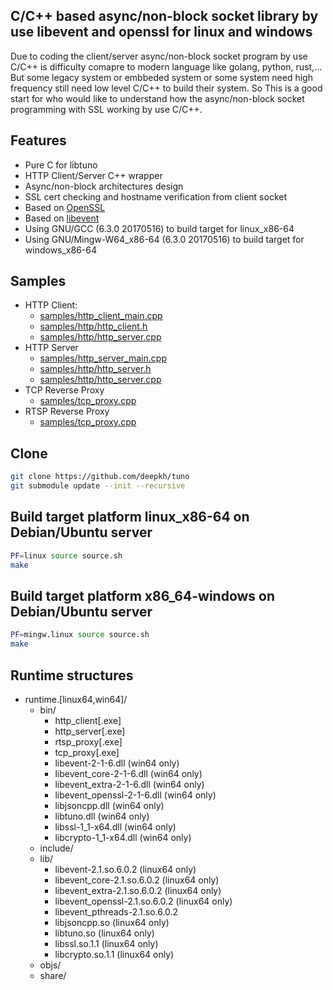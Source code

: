 ## C/C++ based async/non-block socket library by use libevent and openssl for linux and windows

Due to coding the client/server async/non-block socket program by use C/C++ is difficulty comapre to modern language like golang, python, rust,... But some legacy system or embbeded system or some system need high frequency still need low level C/C++ to build their system. So This is a good start for who would like to understand how the async/non-block socket programming with SSL working by use C/C++.


## Features

* Pure C for libtuno 
* HTTP Client/Server C++ wrapper 
* Async/non-block architectures design
* SSL cert checking and hostname verification from client socket
* Based on [OpenSSL](https://www.openssl.org/)  
* Based on [libevent](https://libevent.org/)  
* Using GNU/GCC (6.3.0 20170516) to build target for linux_x86-64 
* Using GNU/Mingw-W64_x86-64 (6.3.0 20170516) to build target for windows_x86-64

## Samples 

* HTTP Client:
	* [samples/http_client_main.cpp](samples/http_server_main.cpp)
	* [samples/http/http_client.h](samples/http/http_server.h)
	* [samples/http/http_server.cpp](samples/http/http_server.cpp)
* HTTP Server
	* [samples/http_server_main.cpp](samples/http_server_main.cpp)
	* [samples/http/http_server.h](samples/http/http_server.h)
	* [samples/http/http_server.cpp](samples/http/http_server.cpp)
* TCP Reverse Proxy
	*  [samples/tcp_proxy.cpp](samples/tcp_proxy.cpp)
* RTSP Reverse Proxy 
	* [samples/tcp_proxy.cpp](samples/rtsp_proxy.cpp)

## Clone

```bash
git clone https://github.com/deepkh/tuno
git submodule update --init --recursive
```

## Build target platform linux_x86-64 on Debian/Ubuntu server

```bash
PF=linux source source.sh
make
```

## Build target platform x86_64-windows on Debian/Ubuntu server

```bash
PF=mingw.linux source source.sh
make
```

## Runtime structures

* runtime.[linux64,win64]/
  * bin/
    * http_client[.exe]
    * http_server[.exe]
    * rtsp_proxy[.exe]
    * tcp_proxy[.exe]
    * libevent-2-1-6.dll (win64 only)
    * libevent_core-2-1-6.dll (win64 only)
    * libevent_extra-2-1-6.dll (win64 only)
    * libevent_openssl-2-1-6.dll (win64 only)
    * libjsoncpp.dll (win64 only)
    * libtuno.dll (win64 only)
    * libssl-1_1-x64.dll (win64 only)
    * libcrypto-1_1-x64.dll (win64 only)
  * include/
  * lib/
    * libevent-2.1.so.6.0.2 (linux64 only)
    * libevent_core-2.1.so.6.0.2 (linux64 only)
    * libevent_extra-2.1.so.6.0.2 (linux64 only)
    * libevent_openssl-2.1.so.6.0.2 (linux64 only)
    * libevent_pthreads-2.1.so.6.0.2
    * libjsoncpp.so (linux64 only)
    * libtuno.so (linux64 only)
    * libssl.so.1.1 (linux64 only)
    * libcrypto.so.1.1 (linux64 only)
  * objs/
  * share/
